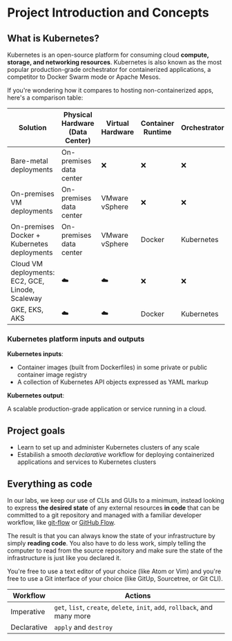 # Project Introduction and Concepts

## What is Kubernetes?

Kubernetes is an open-source platform for consuming cloud **compute, storage, and networking resources**. Kubernetes is also known as the most popular production-grade orchestrator for containerized applications, a competitor to Docker Swarm mode or Apache Mesos.

If you're wondering how it compares to hosting non-containerized apps, here's a comparison table:

| Solution | Physical Hardware (Data Center) | Virtual Hardware | Container Runtime | Orchestrator |
| --- | --- | --- | --- | --- |
| Bare-metal deployments | On-premises data center | ❌ | ❌ | ❌ |
| On-premises VM deployments | On-premises data center | VMware vSphere | ❌ | ❌ |
| On-premises Docker + Kubernetes deployments | On-premises data center | VMware vSphere | Docker | Kubernetes |
| Cloud VM deployments: EC2, GCE, Linode, Scaleway | ☁️ | ☁️ | ❌ | ❌ |
| GKE, EKS, AKS | ☁️ | ☁️ | Docker | Kubernetes |

### Kubernetes platform inputs and outputs

**Kubernetes inputs**:

- Container images (built from Dockerfiles) in some private or public container image registry
- A collection of Kubernetes API objects expressed as YAML markup

**Kubernetes output**:

A scalable production-grade application or service running in a cloud.

## Project goals

- Learn to set up and administer Kubernetes clusters of any scale
- Estabilish a smooth *declarative* workflow for deploying containerized applications and services to Kubernetes clusters

## Everything as code

In our labs, we keep our use of CLIs and GUIs to a minimum, instead looking to express **the desired state** of any external resources **in code** that can be committed to a git repository and managed with a familiar developer workflow, like [git-flow](/) or [GitHub Flow](/).

The result is that you can always know the state of your infrastructure by simply **reading code**. You also have to do less work, simply telling the computer to read from the source repository and make sure the state of the infrastructure is just like you declared it.

You're free to use a text editor of your choice (like Atom or Vim) and you're free to use a Git interface of your choice (like GitUp, Sourcetree, or Git CLI).

| Workflow | Actions |
| --- | --- |
| Imperative | `get`, `list`, `create`, `delete`, `init`, `add`, `rollback`, and many more |
| Declarative | `apply` and `destroy` |
